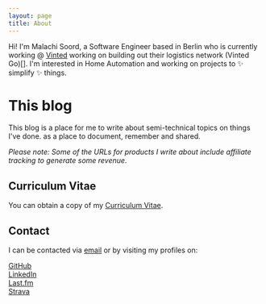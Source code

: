 ```yaml
---
layout: page
title: About
---
```


Hi! I'm Malachi Soord, a Software Engineer based in Berlin who is currently working @ [Vinted](https://www.vinted.com/) working on building out their logistics network (Vinted Go)[]. I'm interested in Home Automation and working on projects to ✨ simplify ✨ things.

# This blog

This blog is a place for me to write about semi-technical topics on things I've done. as a place to document, remember and shared.

_Please note: Some  of the URLs for products I write about include affiliate tracking to generate some revenue._

## Curriculum Vitae

You can obtain a copy of my [Curriculum Vitae](https://drive.google.com/file/d/1uEiDr14Q1BgxAfo015vfL2wBz1ifIO5e/view).

## Contact

I can be contacted via <a href="mailto:{{site.author.email}}">email</a> or by visiting my profiles on:

<div class="wrapper">
	<div class="item">
		<a href="https://github.com/inverse/">
			<div class="icon">
				<i class="fab fa-3x fa-github"></i>
			</div>
			GitHub
		</a>
	</div>
	<div class="item">
		<a href="https://www.linkedin.com/in/malachisoord">
			<div class="icon">
				<i class="fab fa-3x fa-linkedin"></i>
			</div>
			LinkedIn
		</a>
	</div>
	<div class="item">
		<a href="https://last.fm/user/inverse.chi">
			<div class="icon">
				<i class="fab fa-3x fa-lastfm"></i>
			</div>
			Last.fm
		</a>
	</div>
	<div class="item">
		<a href="https://www.strava.com/athletes/1126714">
			<div class="icon">
				<i class="fab fa-3x fa-strava"></i>
			</div>
			Strava
		</a>
	</div>
</div>
